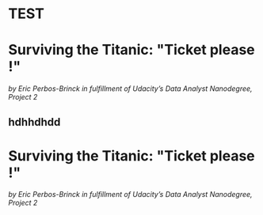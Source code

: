  # TEST  
 
 # Surviving the Titanic: "Ticket please !"  
 
 
_by Eric Perbos-Brinck in fulfillment of Udacity’s Data Analyst Nanodegree, Project 2_


## hdhhdhdd  
# Surviving the Titanic: "Ticket please !"  
 
 _by Eric Perbos-Brinck in fulfillment of Udacity’s Data Analyst Nanodegree, Project 2_  
 </br>
 

